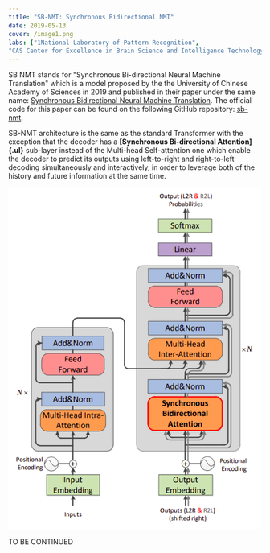 ```yaml
---
title: "SB-NMT: Synchronous Bidirectional NMT"
date: 2019-05-13
cover: /image1.png
labs: ["1National Laboratory of Pattern Recognition",
"CAS Center for Excellence in Brain Science and Intelligence Technology"]
---
```


SB NMT stands for "Synchronous Bi-directional Neural Machine
Translation" which is a model proposed by the the University of Chinese
Academy of Sciences in 2019 and published in their paper under the same
name: [Synchronous Bidirectional Neural Machine
Translation](https://arxiv.org/pdf/1905.04847.pdf). The official code
for this paper can be found on the following GitHub repository:
[sb-nmt](https://github.com/wszlong/sb-nmt).

SB-NMT architecture is the same as the standard Transformer with the
exception that the decoder has a **[Synchronous Bi-directional
Attention]{.ul}** sub-layer instead of the Multi-head Self-attention one
which enable the decoder to predict its outputs using left-to-right and
right-to-left decoding simultaneously and interactively, in order to
leverage both of the history and future information at the same time.

<div align="center">
    <img src="media/SB-NMT/image1.png" width=750>
</div>

TO BE CONTINUED
